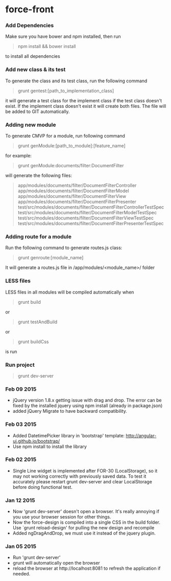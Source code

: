 force-front
===========

### Add Dependencies
Make sure you have bower and npm installed, then run 

> npm install && bower install

to install all dependencies


### Add new class & its test
To generate the class and its test class, run the following command
> grunt gentest:[path_to_implementation_class]

it will generate a test class for the implement class if the test class doesn't exist. If the implement class doesn't exist it will create both files. The file will be added to GIT automatically.

### Adding new module

To generate CMVP for a module, run following command

> grunt genModule:[path_to_module]:[feature_name]

for example:

> grunt genModule:documents/filter:DocumentFilter

will generate the following files:

> app/modules/documents/filter/DocumentFilterController
> app/modules/documents/filter/DocumentFilterModel
> app/modules/documents/filter/DocumentFilterView
> app/modules/documents/filter/DocumentFilterPresenter
> test/src/modules/documents/filter/DocumentFilterControllerTestSpec
> test/src/modules/documents/filter/DocumentFilterModelTestSpec
> test/src/modules/documents/filter/DocumentFilterViewTestSpec
> test/src/modules/documents/filter/DocumentFilterPresenterTestSpec



### Adding route for a module

Run the following command to generate routes.js class:

> grunt genroute:[module_name]

It will generate a routes.js file in /app/modules/<module_name>/ folder


### LESS files

LESS files in all modules will be compiled automatically when 

> grunt build 

or 

> grunt testAndBuild

or 

> grunt buildCss

is run


### Run project

> grunt dev-server


### Feb 09 2015
* jQuery version 1.8.x getting issue with drag and drop. The error can be fixed by the installed jquery using npm install (already in package.json)
* added jQuery Migrate to have backward compatibility.

### Feb 03 2015
* Added DatetimePicker library in 'bootstrap' template: http://angular-ui.github.io/bootstrap/
* Use npm install to install the library

### Feb 02 2015
* Single Line widget is implemented after FOR-30 (LocalStorage), so it may not working correctly with previously saved data.
  To test it accurately please restart grunt dev-server and clear LocalStorage before doing functional test.

### Jan 12 2015
* Now 'grunt dev-server' doesn't open a browser. It's really annoying if you use your browser session for other things.
* Now the force-design is compiled into a single CSS in the build folder. Use `grunt reload-design' for pulling the new design and recompile
* Added ngDragAndDrop, we must use it instead of the jquery plugin.

### Jan 05 2015
* Run 'grunt dev-server'
* grunt will automatically open the browser
* reload the browser at http://localhost:8081 to refresh the application if needed.